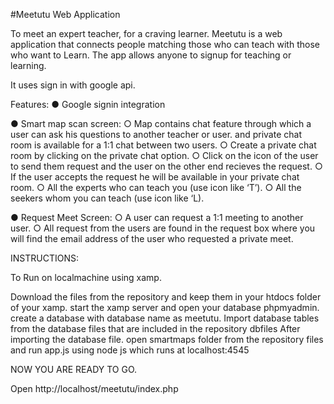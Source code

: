 #Meetutu Web Application

To meet an expert teacher, for a craving learner. Meetutu is a web application that connects people matching those who can teach with those who want to Learn. The app allows
anyone to signup for teaching or learning.

It uses sign in with google api.

Features:
● Google signin integration

● Smart map scan screen:
○ Map contains chat feature through which a user can ask his questions to another teacher or user.
and private chat room is available for a 1:1 chat between two users.
○ Create a private chat room by clicking on the private chat option.
○ Click on the icon of the user to send them request and the user on the other end recieves the request.
○ If the user accepts the request he will be available in your private chat room.
○ All the experts who can teach you (use icon like ‘T’).
○ All the seekers whom you can teach (use icon like ‘L).

● Request Meet Screen:
○ A user can request a 1:1 meeting to another user.
○ All request from the users are found in the request box where you will find the email address of the user who requested a private meet.


INSTRUCTIONS:

To Run on localmachine using xamp.

Download the files from the repository and keep them in your htdocs folder of your xamp.
start the xamp server and open your database phpmyadmin.
create a database with database name as meetutu.
Import database tables from the database files that are included in the repository dbfiles
After importing the database file. open smartmaps folder from the repository files and run app.js using node js which runs at localhost:4545

NOW YOU ARE READY TO GO.

Open http://localhost/meetutu/index.php 


